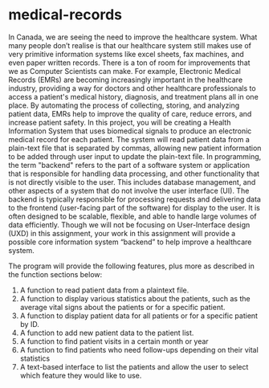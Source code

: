# medical-records
In Canada, we are seeing the need to improve the healthcare system. What many people don’t realise is that our healthcare system still makes use of very primitive information systems like excel sheets, fax machines, and even paper written records. There is a ton of room for improvements that we as Computer Scientists can make. For example, Electronic Medical Records (EMRs) are becoming increasingly important in the healthcare industry, providing a way for doctors and other healthcare professionals to access a patient's medical history, diagnosis, and treatment plans all in one place. By automating the process of collecting, storing, and analyzing patient data, EMRs help to improve the quality of care, reduce errors, and increase patient safety. In this project, you will be creating a Health Information System that uses biomedical signals to produce an electronic medical record for each patient. The system will read patient data from a plain-text file that is separated by commas, allowing new patient information to be added through user input to update the plain-text file. In programming, the term "backend" refers to the part of a software system or application that is responsible for handling data processing, and other functionality that is not directly visible to the user. This includes database management, and other aspects of a system that do not involve the user interface (UI). The backend is typically responsible for processing requests and delivering data to the frontend (user-facing part of the software) for display to the user. It is often designed to be scalable, flexible, and able to handle large volumes of data efficiently. Though we will not be focusing on User-Interface design (UXD) in this assignment, your work in this assignment will provide a possible core information system “backend” to help improve a healthcare system.

The program will provide the following features, plus more as described in the function sections below:
1. A function to read patient data from a plaintext file.
2. A function to display various statistics about the patients, such as the average vital signs about the patients or for a specific patient.
3. A function to display patient data for all patients or for a specific patient by ID.
4. A function to add new patient data to the patient list.
5. A function to find patient visits in a certain month or year
6. A function to find patients who need follow-ups depending on their vital statistics
7. A text-based interface to list the patients and allow the user to select which feature they would like to use.
